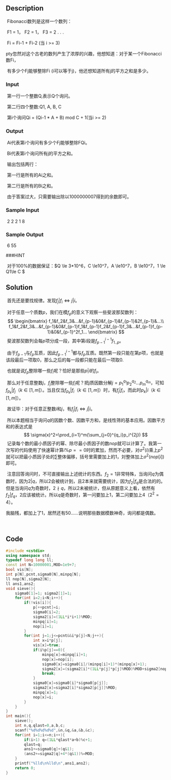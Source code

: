 ## Description

​	Fibonacci数列是这样一个数列：

​	F1 = 1， F2 = 1， F3 = 2 . . .

​	Fi = Fi-1 + Fi-2 (当 i >= 3)

​	pty忽然对这个古老的数列产生了浓厚的兴趣，他想知道：对于某一个Fibonacci数Fi，

​	有多少个Fj能够整除Fi (i可以等于j)，他还想知道所有j的平方之和是多少。

### Input

​	第一行一个整数Q,表示Q个询问。

​	第二行四个整数:Q1, A, B, C	

​	第i个询问Qi = (Qi-1 * A + B) mod C + 1(当i >= 2)

### Output

​	Ai代表第i个询问有多少个Fj能够整除FQi。

​	Bi代表第i个询问所有j的平方之和。

​	输出包括两行：

​	第一行是所有的Ai之和。

​	第二行是所有的Bi之和。

​	由于答案过大，只需要输出除以1000000007得到的余数即可。

### Sample Input

​	2
	2  2  1  8

### Sample Output

​	6
	55

###HINT

​	对于100%的数据保证：$Q \le 3*10^6，C \le10^7，A \le10^7，B \le10^7，1 \le Q1\le C $



## Solution

​	首先还是要找规律。发现$f_j|f_i\Leftrightarrow j|i$。

​	对于任意一个质数$p$，我们在模$f_p$的意义下观察一些斐波那契数列：
$$
\begin{bmatrix}
f_1&f_2&f_3&...&f_{p-1}&0&f_{p-1}&f_{p-1}&2f_{p-1}&...\\
f_1&f_2&f_3&...&f_{p-1}&0&f_{p-1}f_1&f_{p-1}f_2&f_{p-1}f_3&...&f_{p-1}f_{p-1}&0&f_{p-1}^2f_1...
\end{bmatrix}
$$
​	斐波那契数列会每$p$项分成一段，其中第$i$段是$f_{p-1}^{i-1}f_{1..p}$。

​	由于$f_{p-1}$与$f_p$互质，因此$f_{p-1}^{i-1}$都与$f_p$互质。既然第一段只能在第$p$项，也就是该段最后一项取0，那么之后的每一段都只能在最后一项取0.

​	也就是说$f_p$整除哪一些$f_i$呢？恰好是那些$p|i$的$f_i$。

​	那么对于任意整数$j$，$f_j$整除哪一些$f_i$呢？把$j$质因数分解$j=p_1^{q_1}p_2^{q_2}...p_m^{q_m}$，可知$f_{p_k}|f_j$（$k\in[1,m]$）。当且仅当$f_{p_k}|f_i$（$k\in[1,m]$）时，有$f_j|f_i$，而此时$p_k|i$（$k\in[1,m]$）。

​	故证毕：对于任意正整数$i$和$j$，有$f_j|f_i\Leftrightarrow j|i$。

​	所以本题相当于询问$q$的因数个数、因数平方和，是线性筛的基本应用。因数平方和的表达式是
$$
\sigma(x)^2=\prod_{i=1}^m(\sum_{j=0}^{q_i}p_i^{2j})
$$
​	记录每个数的最小质因子的幂、除尽最小质因子的数$nop$就可以计算了。我第一次写的代码使用了快速幂计算$i\%p==0$时的累加，然而不必要，对$\sigma^2(i)$乘上$p^2$就可以把最小质因子处的$\sum$整体偏移，括号里需要加上的1，対整体加上$\sigma^2(nop[i])$即可。

​	注意回答询问时，不可直接输出上述统计的东西。$f_2=1$非常特殊，当询问$q$为偶数时，因为$2|q$，所以2会被统计到，且2本来就需要统计，因为$f_2|f_q$是合法的的。但是当询问$q$为奇数时，$2\nmid q$，所以2未被统计，但从原题意义上看，依然有$f_2|f_q$，2应该被统计。所以$q$是奇数时，第一问要加上1，第二问要加上4（$2^2=4$）。

​	我脑残，都加上了1，居然还有50......说明那些数据模数神奇，询问都是偶数。

​	

## Code

```c++
#include <cstdio>
using namespace std;
typedef long long ll;
const int N=10000001,MOD=1e9+7;
bool vis[N];
int p[N],pcnt,sigma0[N],minpq[N];
ll nop[N],sigma2[N];
ll ans1,ans2;
void sieve(){
	sigma0[1]=1; sigma2[1]=1;
	for(int i=2;i<N;i++){
		if(!vis[i]){
			p[++pcnt]=i;
			sigma0[i]=2;
			sigma2[i]=(1LL*i*i+1)%MOD;
			minpq[i]=1;
			nop[i]=1;
		}
		for(int j=1;j<=pcnt&&i*p[j]<N;j++){
			int x=i*p[j];
			vis[x]=true;
			if(i%p[j]==0){
				minpq[x]=minpq[i]+1;
				nop[x]=nop[i];
				sigma0[x]=sigma0[i]/(minpq[i]+1)*(minpq[x]+1);
				sigma2[x]=(sigma2[i]*(1LL*p[j]*p[j]%MOD)%MOD+sigma2[nop[i]])%MOD;
				break;
			}
			sigma0[x]=sigma0[i]*sigma0[p[j]];
			sigma2[x]=sigma2[i]*sigma2[p[j]]%MOD;
			minpq[x]=1;
			nop[x]=i;
		}
	}	
}
int main(){
	sieve();
	int n,q,qlast=0,a,b,c;
	scanf("%d%d%d%d%d",&n,&q,&a,&b,&c);	
	for(int i=1;i<=n;i++){
		if(i>1) q=(1LL*qlast*a+b)%c+1;
		qlast=q;
		ans1+=sigma0[q]+(q&1);
		(ans2+=sigma2[q]+4*(q&1))%=MOD;
	}
	printf("%lld\n%lld\n",ans1,ans2);
	return 0;
}
```

